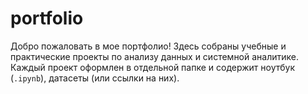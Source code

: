 # portfolio
Добро пожаловать в мое портфолио!  Здесь собраны учебные и практические проекты по анализу данных и системной аналитике.   Каждый проект оформлен в отдельной папке и содержит ноутбук (`.ipynb`), датасеты (или ссылки на них).
